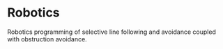 # Robotics
Robotics programming of selective line following and avoidance coupled with obstruction avoidance.
